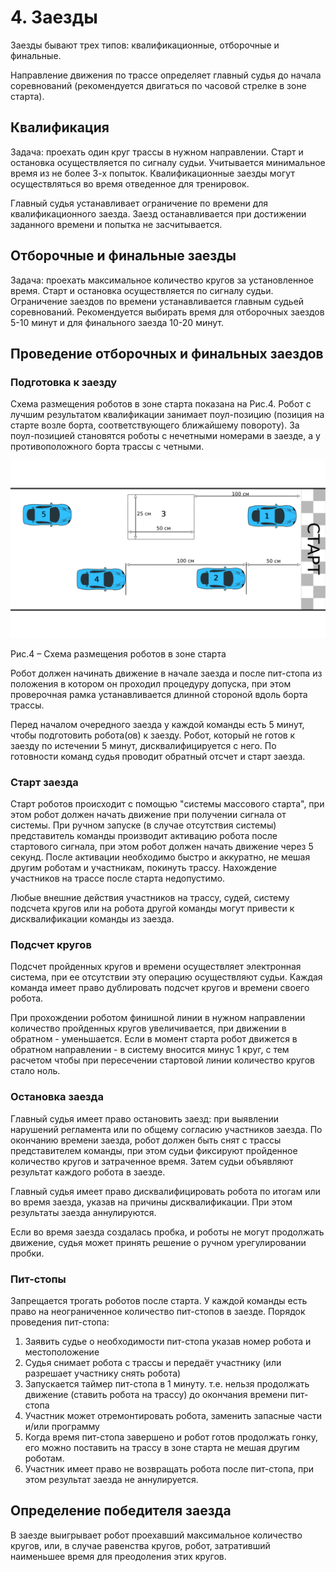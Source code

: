 # 4. Заезды

Заезды бывают трех типов: квалификационные, отборочные и финальные.

Направление движения по трассе определяет главный судья до начала соревнований (рекомендуется двигаться по часовой стрелке в зоне старта).

## Квалификация

Задача: проехать один круг трассы в нужном направлении. Старт и остановка осуществляется по сигналу судьи. Учитывается минимальное время из не более 3-х попыток. Квалификационные заезды могут осуществляться во время отведенное для тренировок.

Главный судья устанавливает ограничение по времени для квалификационного заезда. Заезд останавливается при достижении заданного времени и попытка не засчитывается.

## Отборочные и финальные заезды

Задача: проехать максимальное количество кругов за установленное время. Старт и остановка осуществляется по сигналу судьи.
Ограничение заездов по времени устанавливается главным судьей соревнований. Рекомендуется выбирать время для отборочных заездов 5-10 минут и для финального заезда 10-20 минут.

## Проведение отборочных и финальных заездов

### Подготовка к заезду

Схема размещения роботов в зоне старта показана на Рис.4. Робот с лучшим результатом квалификации занимает поул-позицию (позиция на старте возле борта, соответствующего ближайшему повороту). 
За поул-позицией становятся роботы с нечетными номерами в заезде, а у противоположного борта трассы с четными.

![Рис.4 – Схема размещения роботов в зоне старта](../images/4-1.png)

Рис.4 – Схема размещения роботов в зоне старта

Робот должен начинать движение в начале заезда и после пит-стопа из положения в котором он проходил процедуру допуска, при этом проверочная рамка устанавливается длинной стороной вдоль борта трассы.

Перед началом очередного заезда у каждой команды есть 5 минут, чтобы подготовить робота(ов) к заезду. Робот, который не готов к заезду по истечении 5 минут, дисквалифицируется с него. По готовности команд судья проводит обратный отсчет и старт заезда.

### Старт заезда

Старт роботов происходит с помощью "системы массового старта", при этом робот должен начать движение при получении сигнала от системы.
При ручном запуске (в случае отсутствия системы) представитель команды производит активацию робота после стартового сигнала, при этом робот должен начать движение через 5 секунд. После активации необходимо быстро и аккуратно, не мешая другим роботам и участникам, покинуть трассу. Нахождение участников на трассе после старта недопустимо.

Любые внешние действия участников на трассу, судей, систему подсчета кругов или на робота другой команды могут привести к дисквалификации команды из заезда.

### Подсчет кругов

Подсчет пройденных кругов и времени осуществляет электронная система, при ее отсутствии эту операцию осуществляют судьи. Каждая команда имеет право дублировать подсчет кругов и времени своего робота.

При прохождении роботом финишной линии в нужном направлении количество пройденных кругов увеличивается, при движении в обратном - уменьшается.
Если в момент старта робот движется в обратном направлении - в систему вносится минус 1 круг, с тем расчетом чтобы при пересечении стартовой линии количество кругов стало ноль.

### Остановка заезда

Главный судья имеет право остановить заезд: при выявлении нарушений регламента или по общему согласию участников заезда.
По окончанию времени заезда, робот должен быть снят с трассы представителем команды, при этом судьи фиксируют пройденное количество кругов и затраченное время. Затем судьи объявляют результат каждого робота в заезде.

Главный судья имеет право дисквалифицировать робота по итогам или во время заезда, указав на причины дисквалификации. При этом результаты заезда аннулируются.

Если во время заезда создалась пробка, и роботы не могут продолжать движение, судья может принять решение о ручном урегулировании пробки.

### Пит-стопы

Запрещается трогать роботов после старта.
У каждой команды есть право на неограниченное количество пит-стопов в заезде. Порядок проведения пит-стопа:
1. Заявить судье о необходимости пит-стопа указав номер робота и местоположение
2. Судья снимает робота с трассы и передаёт участнику (или разрешает участнику снять робота)
3. Запускается таймер пит-стопа в 1 минуту. т.е. нельзя продолжать движение (ставить робота на трассу) до окончания времени пит-стопа
4. Участник может отремонтировать робота, заменить запасные части и/или программу
5. Когда время пит-стопа завершено и робот готов продолжать гонку, его можно поставить на трассу в зоне старта не мешая другим роботам.
6. Участник имеет право не возвращать робота после пит-стопа, при этом результат заезда не аннулируется.

## Определение победителя заезда

В заезде выигрывает робот проехавший максимальное количество кругов, или, в случае равенства кругов, робот, затративший наименьшее время для преодоления этих кругов.
